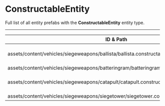 # ConstructableEntity
Full list of all <Badge type="warning" text="4"/> entity prefabs with the **ConstructableEntity** entity type.

---
| ID & Path |
| --- |
| <a href="#4030027921"><Badge id="4030027921" type="tip" text="#"/></a> <Badge type="tip" text="4030027921"/> <br> assets/content/vehicles/siegeweapons/ballista/ballista.constructable.entity.prefab |
| <a href="#1048042122"><Badge id="1048042122" type="tip" text="#"/></a> <Badge type="tip" text="1048042122"/> <br> assets/content/vehicles/siegeweapons/batteringram/batteringram.constructable.entity.prefab |
| <a href="#77628327"><Badge id="77628327" type="tip" text="#"/></a> <Badge type="tip" text="77628327"/> <br> assets/content/vehicles/siegeweapons/catapult/catapult.constructable.entity.prefab |
| <a href="#2224520367"><Badge id="2224520367" type="tip" text="#"/></a> <Badge type="tip" text="2224520367"/> <br> assets/content/vehicles/siegeweapons/siegetower/siegetower.constructable.entity.prefab |
